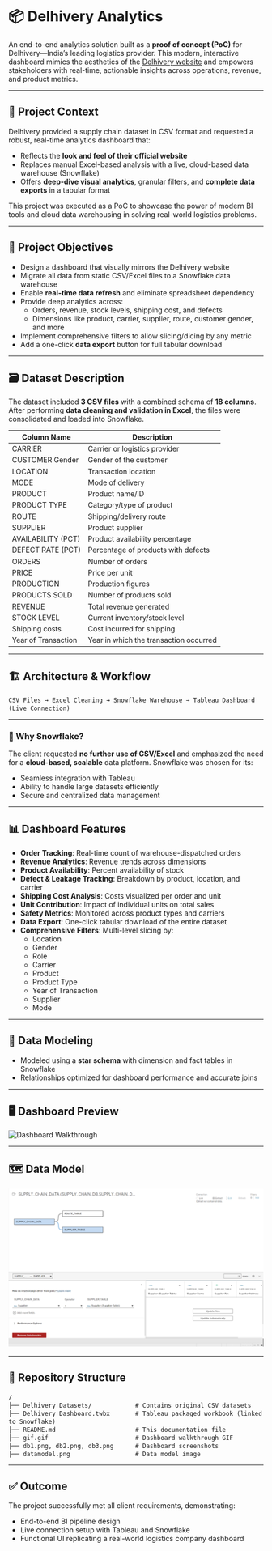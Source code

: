 # 📦 Delhivery Analytics

An end-to-end analytics solution built as a **proof of concept (PoC)** for Delhivery—India’s leading logistics provider. This modern, interactive dashboard mimics the aesthetics of the [Delhivery website](https://www.delhivery.com/) and empowers stakeholders with real-time, actionable insights across operations, revenue, and product metrics.

---

## 🧠 Project Context

Delhivery provided a supply chain dataset in CSV format and requested a robust, real-time analytics dashboard that:

- Reflects the **look and feel of their official website**
- Replaces manual Excel-based analysis with a live, cloud-based data warehouse (Snowflake)
- Offers **deep-dive visual analytics**, granular filters, and **complete data exports** in a tabular format

This project was executed as a PoC to showcase the power of modern BI tools and cloud data warehousing in solving real-world logistics problems.

---

## 🎯 Project Objectives

- Design a dashboard that visually mirrors the Delhivery website
- Migrate all data from static CSV/Excel files to a Snowflake data warehouse
- Enable **real-time data refresh** and eliminate spreadsheet dependency
- Provide deep analytics across:
  - Orders, revenue, stock levels, shipping cost, and defects
  - Dimensions like product, carrier, supplier, route, customer gender, and more
- Implement comprehensive filters to allow slicing/dicing by any metric
- Add a one-click **data export** button for full tabular download

---

## 🗃️ Dataset Description

The dataset included **3 CSV files** with a combined schema of **18 columns**. After performing **data cleaning and validation in Excel**, the files were consolidated and loaded into Snowflake.

| Column Name         | Description                            |
| ------------------- | -------------------------------------- |
| CARRIER             | Carrier or logistics provider          |
| CUSTOMER Gender     | Gender of the customer                 |
| LOCATION            | Transaction location                   |
| MODE                | Mode of delivery                       |
| PRODUCT             | Product name/ID                        |
| PRODUCT TYPE        | Category/type of product               |
| ROUTE               | Shipping/delivery route                |
| SUPPLIER            | Product supplier                       |
| AVAILABILITY (PCT)  | Product availability percentage        |
| DEFECT RATE (PCT)   | Percentage of products with defects    |
| ORDERS              | Number of orders                       |
| PRICE               | Price per unit                         |
| PRODUCTION          | Production figures                     |
| PRODUCTS SOLD       | Number of products sold                |
| REVENUE             | Total revenue generated                |
| STOCK LEVEL         | Current inventory/stock level          |
| Shipping costs      | Cost incurred for shipping             |
| Year of Transaction | Year in which the transaction occurred |

---

## 🏗️ Architecture & Workflow

```text
CSV Files → Excel Cleaning → Snowflake Warehouse → Tableau Dashboard (Live Connection)
```

---

### 🔄 Why Snowflake?

The client requested **no further use of CSV/Excel** and emphasized the need for a **cloud-based, scalable** data platform. Snowflake was chosen for its:

- Seamless integration with Tableau
- Ability to handle large datasets efficiently
- Secure and centralized data management

---

## 📊 Dashboard Features

- **Order Tracking**: Real-time count of warehouse-dispatched orders
- **Revenue Analytics**: Revenue trends across dimensions
- **Product Availability**: Percent availability of stock
- **Defect & Leakage Tracking**: Breakdown by product, location, and carrier
- **Shipping Cost Analysis**: Costs visualized per order and unit
- **Unit Contribution**: Impact of individual units on total sales
- **Safety Metrics**: Monitored across product types and carriers
- **Data Export**: One-click tabular download of the entire dataset
- **Comprehensive Filters**: Multi-level slicing by:
  - Location
  - Gender
  - Role
  - Carrier
  - Product
  - Product Type
  - Year of Transaction
  - Supplier
  - Mode

---

## 🧱 Data Modeling

- Modeled using a **star schema** with dimension and fact tables in Snowflake
- Relationships optimized for dashboard performance and accurate joins

---

## 🖥️ Dashboard Preview

![Dashboard Walkthrough](gif.gif)

---

## 🗺️ Data Model

![Data Model](DataModel.png)

---

## 📁 Repository Structure

```text
/
├── Delhivery Datasets/            # Contains original CSV datasets
├── Delhivery Dashboard.twbx       # Tableau packaged workbook (linked to Snowflake)
├── README.md                      # This documentation file
├── gif.gif                        # Dashboard walkthrough GIF
├── db1.png, db2.png, db3.png      # Dashboard screenshots
├── datamodel.png                  # Data model image

```

---

## ✅ Outcome

The project successfully met all client requirements, demonstrating:

- End-to-end BI pipeline design
- Live connection setup with Tableau and Snowflake
- Functional UI replicating a real-world logistics company dashboard

